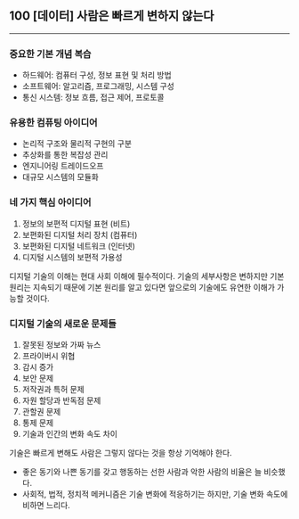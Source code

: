 ## 100 [데이터] 사람은 빠르게 변하지 않는다

---

### 중요한 기본 개념 복습
- 하드웨어: 컴퓨터 구성, 정보 표현 및 처리 방법
- 소프트웨어: 알고리즘, 프로그래밍, 시스템 구성
- 통신 시스템: 정보 흐름, 접근 제어, 프로토콜

### 유용한 컴퓨팅 아이디어
- 논리적 구조와 물리적 구현의 구분
- 추상화를 통한 복잡성 관리
- 엔지니어링 트레이드오프
- 대규모 시스템의 모듈화

### 네 가지 핵심 아이디어
1. 정보의 보편적 디지털 표현 (비트)
2. 보편화된 디지털 처리 장치 (컴퓨터)
3. 보편화된 디지털 네트워크 (인터넷)
4. 디지털 시스템의 보편적 가용성

디지털 기술의 이해는 현대 사회 이해에 필수적이다. 기술의 세부사항은 변하지만 기본 원리는 지속되기 때문에 기본 원리를 알고 있다면 앞으로의 기술에도 유연한 이해가 가능할 것이다.


### 디지털 기술의 새로운 문제들
1. 잘못된 정보와 가짜 뉴스
2. 프라이버시 위협
3. 감시 증가
4. 보안 문제
5. 저작권과 특허 문제
6. 자원 할당과 반독점 문제
7. 관할권 문제
8. 통제 문제
9. 기술과 인간의 변화 속도 차이

기술은 빠르게 변해도 사람은 그렇지 않다는 것을 항상 기억해야 한다. 
- 좋은 동기와 나쁜 동기를 갖고 행동하는 선한 사람과 악한 사람의 비율은 늘 비슷했다.
- 사회적, 법적, 정치적 메커니즘은 기술 변화에 적응하기는 하지만, 기술 변화 속도에 비하면 느리다.